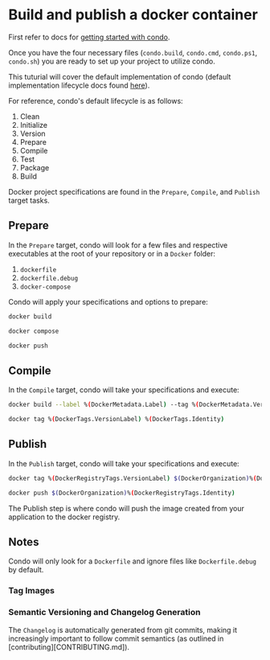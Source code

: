 # Build and publish a docker container

First refer to docs for [getting started with condo][get-started].

Once you have the four necessary files (`condo.build`, `condo.cmd`, `condo.ps1`, `condo.sh`) you are ready to set up
your project to utilize condo.

This tuturial will cover the default implementation of condo (default implementation lifecycle docs found
[here][lifecycle]).

For reference, condo's default lifecycle is as follows:

1. Clean
2. Initialize
3. Version
4. Prepare
5. Compile
6. Test
7. Package
8. Build

Docker project specifications are found in the `Prepare`, `Compile`, and `Publish` target tasks.

## Prepare

In the `Prepare` target, condo will look for a few files and respective executables at the root of your repository or
in a `Docker` folder:

1. `dockerfile`
2. `dockerfile.debug`
3. `docker-compose`

Condo will apply your specifications and options to prepare:

```bash
docker build
```

```bash
docker compose
```

```bash
docker push
```

## Compile

In the `Compile` target, condo will take your specifications and execute:

```bash
docker build --label %(DockerMetadata.Label) --tag %(DockerMetadata.VersionLabel) -f %(DockerMetadata.Identity) %(DockerMetadata.ProjectDir)
```

```bash
docker tag %(DockerTags.VersionLabel) %(DockerTags.Identity)
```

## Publish

In the `Publish` target, condo will take your specifications and execute:

```bash
docker tag %(DockerRegistryTags.VersionLabel) $(DockerOrganization)%(DockerRegistryTags.Identity)
```

```bash
docker push $(DockerOrganization)%(DockerRegistryTags.Identity)
```

The Publish step is where condo will push the image created from your application to the docker registry.

## Notes

Condo will only look for a `Dockerfile` and ignore files like `Dockerfile.debug` by default.

### Tag Images

### Semantic Versioning and Changelog Generation

The `Changelog` is automatically generated from git commits, making it increasingly important to follow commit semantics (as outlined in [contributing][CONTRIBUTING.md]).

[get-started]: get-started.md
[lifecycle]: ../concepts/lifecycle.md
